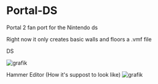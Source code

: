 # Portal-DS
Portal 2 fan port for the Nintendo ds

Right now it only creates basic walls and floors a .vmf file



DS

![grafik](https://user-images.githubusercontent.com/45313228/221710351-308a0b8b-6a32-4671-9e4f-b7a135d33bcf.png)

Hammer Editor (How it's suppost to look like)
![grafik](https://user-images.githubusercontent.com/45313228/219500441-011ee88b-9470-45a1-ba7b-2a4d5e5ecd2b.png)
